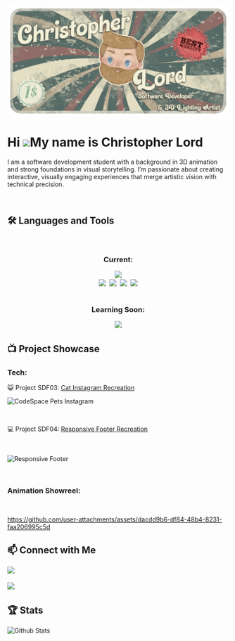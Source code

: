 ![Banner](https://github.com/Christopher-Lord/Christopher-Lord/blob/main/images/GithubBanner.png?raw=true)

# Hi ![](https://user-images.githubusercontent.com/18350557/176309783-0785949b-9127-417c-8b55-ab5a4333674e.gif)My name is Christopher Lord

I am a software development student with a background in 3D animation and strong foundations in visual storytelling. I’m passionate about creating interactive, visually engaging experiences that merge artistic vision with technical precision.

<br/>

## 🛠️ Languages and Tools

<br>

<div align="center">
  <h3>Current:</h3>
  <img src="https://skillicons.dev/icons?i=html,css,tailwind,markdown" />
  <br/>
  <img src="https://skillicons.dev/icons?i=git,github,ps,pr,ae" />‎ ‎ 
  <img width="59px" src="https://img.shields.io/badge/-37A5CC?style=flat-circle&logo=autodeskmaya&logoColor=white" />‎ ‎ 
  <img width="59px" src="https://img.shields.io/badge/-333333?style=flat-circle&logo=nuke&logoColor=white" />‎ ‎ 
  <img width="59px" src="https://img.shields.io/badge/-011A6A?style=flat-circle&logo=cinema4d&logoColor=white" />
</div>

<br/>

<div align="center">
  <h3>Learning Soon:</h3>
  <img src="https://skillicons.dev/icons?i=js,react" />
</div>

## 📺 Project Showcase

### Tech:
😺 Project SDF03: <a href="https://github.com/Christopher-Lord/CHRLOR25533_FTO2506_GroupB_ChristopherLord_SDF03.git" target="_blank">Cat Instagram Recreation</a>
<br/>

![CodeSpace Pets Instagram](https://github.com/Christopher-Lord/Christopher-Lord/blob/main/images/CodeSpaceCat-Insta%20(1).gif?raw=true)

<br/>

💻 Project SDF04: <a href="https://github.com/Christopher-Lord/CHRLOR25533_FTO2506_GroupB_ChristopherLord_SDF04.git" target="_blank">Responsive Footer Recreation</a>

<br/>

![Responsive Footer](https://github.com/Christopher-Lord/Christopher-Lord/blob/main/images/ResponsiveFooter.gif?raw=true)

<br/>

### Animation Showreel:

<br/>

https://github.com/user-attachments/assets/dacdd9b6-df84-48b4-8231-faa206995c5d

## 📫 Connect with Me

<div>
  <a href="mailto:lordc42@gmail.com">
    <img src="https://img.shields.io/badge/Gmail-333333?style=for-the-badge&logo=gmail&logoColor=red" />
  </a>
  <br/>
  <br/>
  <a href="https://www.linkedin.com/in/christopher-lord-634495163/" target="_blank">
    <img src="https://img.shields.io/badge/LinkedIn-0077B5?style=for-the-badge&logo=linkedin&logoColor=white" target="_blank" />
  </a>
</div>

## 🏆 Stats

<div>
  <img src="https://github-readme-stats.vercel.app/api?username=Christopher-Lord&show_icons=true&theme=onedark" alt="Github Stats" />
</div>
